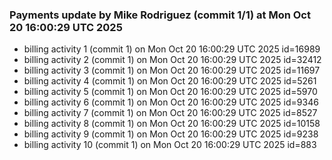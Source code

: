 
### Payments update by Mike Rodriguez (commit 1/1) at Mon Oct 20 16:00:29 UTC 2025
- billing activity 1 (commit 1) on Mon Oct 20 16:00:29 UTC 2025 id=16989
- billing activity 2 (commit 1) on Mon Oct 20 16:00:29 UTC 2025 id=32412
- billing activity 3 (commit 1) on Mon Oct 20 16:00:29 UTC 2025 id=11697
- billing activity 4 (commit 1) on Mon Oct 20 16:00:29 UTC 2025 id=5261
- billing activity 5 (commit 1) on Mon Oct 20 16:00:29 UTC 2025 id=5970
- billing activity 6 (commit 1) on Mon Oct 20 16:00:29 UTC 2025 id=9346
- billing activity 7 (commit 1) on Mon Oct 20 16:00:29 UTC 2025 id=8527
- billing activity 8 (commit 1) on Mon Oct 20 16:00:29 UTC 2025 id=10158
- billing activity 9 (commit 1) on Mon Oct 20 16:00:29 UTC 2025 id=9238
- billing activity 10 (commit 1) on Mon Oct 20 16:00:29 UTC 2025 id=883
